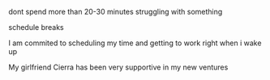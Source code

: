 dont spend more than 20-30 minutes struggling with something

schedule breaks


I am commited to scheduling my time and getting to work right when i wake up

My girlfriend Cierra has been very supportive in my new ventures 
